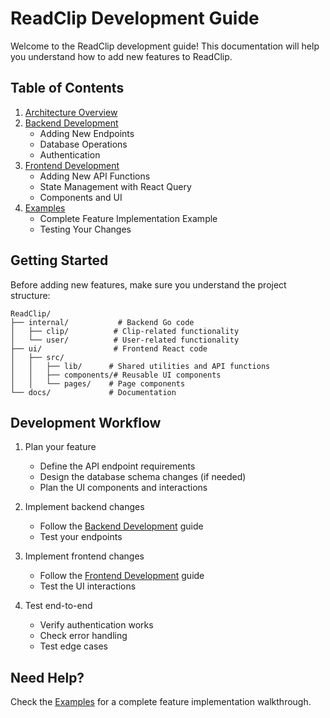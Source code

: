 # ReadClip Development Guide

Welcome to the ReadClip development guide! This documentation will help you understand how to add new features to ReadClip.

## Table of Contents

1. [Architecture Overview](./architecture.md)
2. [Backend Development](./backend.md)
   - Adding New Endpoints
   - Database Operations
   - Authentication
3. [Frontend Development](./frontend.md)
   - Adding New API Functions
   - State Management with React Query
   - Components and UI
4. [Examples](./examples.md)
   - Complete Feature Implementation Example
   - Testing Your Changes

## Getting Started

Before adding new features, make sure you understand the project structure:

```
ReadClip/
├── internal/           # Backend Go code
│   ├── clip/          # Clip-related functionality
│   └── user/          # User-related functionality
├── ui/                # Frontend React code
│   ├── src/
│   │   ├── lib/      # Shared utilities and API functions
│   │   ├── components/# Reusable UI components
│   │   └── pages/    # Page components
└── docs/             # Documentation
```

## Development Workflow

1. Plan your feature
   - Define the API endpoint requirements
   - Design the database schema changes (if needed)
   - Plan the UI components and interactions

2. Implement backend changes
   - Follow the [Backend Development](./backend.md) guide
   - Test your endpoints

3. Implement frontend changes
   - Follow the [Frontend Development](./frontend.md) guide
   - Test the UI interactions

4. Test end-to-end
   - Verify authentication works
   - Check error handling
   - Test edge cases

## Need Help?

Check the [Examples](./examples.md) for a complete feature implementation walkthrough.
